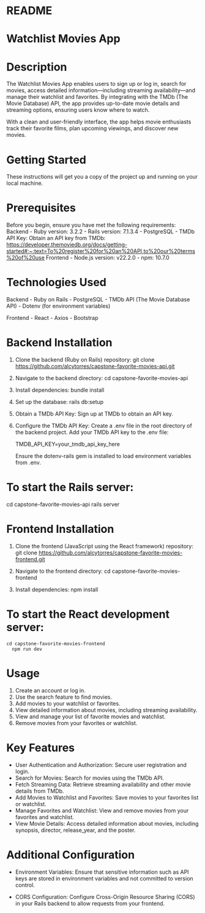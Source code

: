 # README

# Watchlist Movies App

# Description
  The Watchlist Movies App enables users to sign up or log in, search for movies, access detailed information—including streaming availability—and manage their watchlist and favorites. By integrating with the TMDb (The Movie Database) API, the app provides up-to-date movie details and streaming options, ensuring users know where to watch.

  With a clean and user-friendly interface, the app helps movie enthusiasts track their favorite films, plan upcoming viewings, and discover new movies.

# Getting Started
  These instructions will get you a copy of the project up and running on your local machine.

# Prerequisites
  Before you begin, ensure you have met the following requirements:
    Backend
      - Ruby version: 3.2.2
      - Rails version: 7.1.3.4
      - PostgreSQL
      - TMDb API Key: Obtain an API key from TMDb: https://developer.themoviedb.org/docs/getting-started#:~:text=To%20register%20for%20an%20API,to%20our%20terms%20of%20use
    Frontend
      - Node.js version: v22.2.0
      - npm: 10.7.0

# Technologies Used
  Backend
    - Ruby on Rails
    - PostgreSQL
    - TMDb API (The Movie Database API)
    - Dotenv (for environment variables)

  Frontend
    - React
    - Axios
    - Bootstrap

# Backend Installation
  1. Clone the backend (Ruby on Rails) repository:
       git clone https://github.com/alcytorres/capstone-favorite-movies-api.git

  2. Navigate to the backend directory:
       cd capstone-favorite-movies-api

  3. Install dependencies:
       bundle install

  4. Set up the database:
       rails db:setup

  5. Obtain a TMDb API Key:
       Sign up at TMDb to obtain an API key.

  6. Configure the TMDb API Key:
       Create a .env file in the root directory of the backend project.
       Add your TMDb API key to the .env file:

       TMDB_API_KEY=your_tmdb_api_key_here

       Ensure the dotenv-rails gem is installed to load environment variables from .env.

# To start the Rails server:
  cd capstone-favorite-movies-api
    rails server

# Frontend Installation
  1. Clone the frontend (JavaScript using the React framework) repository:
       git clone https://github.com/alcytorres/capstone-favorite-movies-frontend.git

  2. Navigate to the frontend directory:
       cd capstone-favorite-movies-frontend

  3. Install dependencies:
       npm install

# To start the React development server:
    cd capstone-favorite-movies-frontend
      npm run dev

# Usage
  1. Create an account or log in.
  2. Use the search feature to find movies.
  3. Add movies to your watchlist or favorites.
  4. View detailed information about movies, including streaming availability.
  5. View and manage your list of favorite movies and watchlist.
  6. Remove movies from your favorites or watchlist.

# Key Features 
  -  User Authentication and Authorization: Secure user registration and login.
  - Search for Movies: Search for movies using the TMDb API.
  - Fetch Streaming Data: Retrieve streaming availability and other movie details from TMDb.
  - Add Movies to Watchlist and Favorites: Save movies to your favorites list or watchlist.
  - Manage Favorites and Watchlist: View and remove movies from your favorites and watchlist.
  - View Movie Details: Access detailed information about movies, including synopsis, director, release_year, and the poster.

# Additional Configuration
  - Environment Variables: Ensure that sensitive information such as API keys are stored in environment variables and not committed to version control.
  
  - CORS Configuration: Configure Cross-Origin Resource Sharing (CORS) in your Rails backend to allow requests from your frontend.

